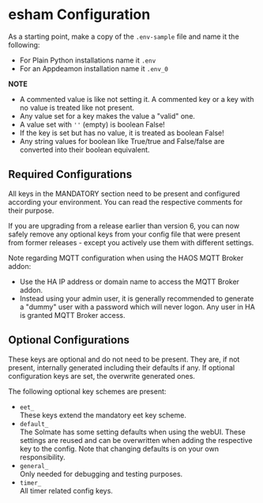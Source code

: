 # esham Configuration

As a starting point, make a copy of the `.env-sample` file and name it the following:

* For Plain Python installations name it `.env`
* For an Appdeamon installation name it `.env_0`

**NOTE**

* A commented value is like not setting it. A commented key or a key with no value is treated like not present.
* Any value set for a key makes the value a "valid" one.
* A value set with `''` (empty) is boolean False!
* If the key is set but has no value, it is treated as boolean False!
* Any string values for boolean like True/true and False/false are converted into their boolean equivalent.

## Required Configurations

All keys in the MANDATORY section need to be present and configured according your environment.
You can read the respective comments for their purpose.

If you are upgrading from a release earlier than version 6, you can now safely remove any optional keys
from your config file that were present from former releases - except you actively use them with
different settings.

Note regarding MQTT configuration when using the HAOS MQTT Broker addon:

* Use the HA IP address or domain name to access the MQTT Broker addon.
* Instead using your admin user, it is generally recommended to generate a "dummy" user with a password
which will never logon. Any user in HA is granted MQTT Broker access.

## Optional Configurations

These keys are optional and do not need to be present. They are, if not present, internally generated
including their defaults if any. If optional configuration keys are set, the overwrite generated ones.

The following optional key schemes are present:

* `eet_`\
  These keys extend the mandatory eet key scheme.
* `default_`\
  The Solmate has some setting defaults when using the webUI. These settings are reused and can be overwritten
  when adding the respective key to the config. Note that changing defaults is on your own responsibility.
* `general_`\
  Only needed for debugging and testing purposes. 
* `timer_`\
  All timer related config keys.
